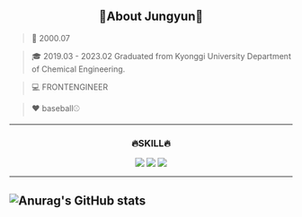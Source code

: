 <center><h2>🩵About Jungyun🩵</h2></center>

>🎉 2000.07

>🎓 2019.03 - 2023.02 Graduated from Kyonggi University Department of Chemical Engineering.

>💻 FRONTENGINEER

>❤️ baseball⚾️ 
---

<h3><center>🔥SKILL🔥</center></h3>
<div align="center">
<center>
<img src="https://img.shields.io/badge/html5-E34F26?style=for-the-badge&logo=html5&logoColor=white">
<img src="https://img.shields.io/badge/css3-1572B6?style=for-the-badge&logo=css3&logoColor=white">
<img src="https://img.shields.io/badge/JavaScript-F7DF1E?style=for-the-badge&logo=javascript&logoColor=white">

</center>
</div>

---

![Anurag's GitHub stats](https://github-readme-stats.vercel.app/api?username=yun0727&theme=dark&show_icons=true)
---
